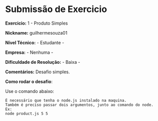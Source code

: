 # Submissão de Exercicio

**Exercicio:** 1 - Produto Simples

**Nickname:** guilhermesouza01

**Nível Técnico:** - Estudante -

**Empresa:** - Nenhuma -

**Dificuldade de Resolução:** - Baixa -

**Comentários:** Desafio simples.

**Como rodar o desafio**: 

Use o comando abaixo: 
```
É necessário que tenha o node.js instalado na maquina.
Também é preciso passar dois argumentos, junto ao comando do node.
Ex:
node product.js 5 5
```